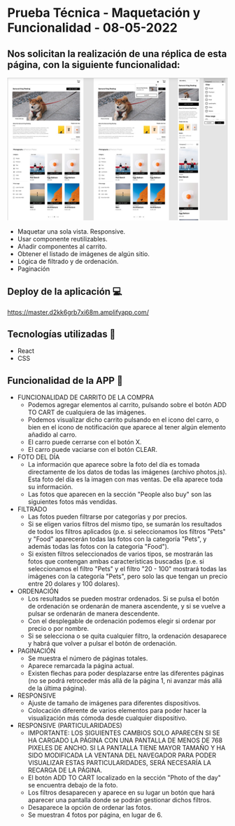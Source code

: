 # Prueba Técnica - Maquetación y Funcionalidad - 08-05-2022

## Nos solicitan la realización de una réplica de esta página, con la siguiente funcionalidad:

![LOGO APLICACION](prueba_tecnica/src/img/mockup.jpg)

* Maquetar una sola vista. Responsive.
* Usar componente reutilizables.
* Añadir componentes al carrito.
* Obtener el listado de imágenes de algún sitio.
* Lógica de filtrado y de ordenación.
* Paginación

## Deploy de la aplicación 💻

https://master.d2kk6grb7xi68m.amplifyapp.com/

## Tecnologías utilizadas 🔩

* React
* CSS

## Funcionalidad de la APP 🔨
* FUNCIONALIDAD DE CARRITO DE LA COMPRA
    * Podemos agregar elementos al carrito, pulsando sobre el botón ADD TO CART de cualquiera de las imágenes.
    * Podemos visualizar dicho carrito pulsando en el icono del carro, o bien en el icono de notificación que aparece al tener algún elemento añadido al carro.
    * El carro puede cerrarse con el botón X.
    * El carro puede vaciarse con el botón CLEAR.
* FOTO DEL DÍA
    * La información que aparece sobre la foto del día es tomada directamente de los datos de todas las imágenes (archivo photos.js). Esta foto del día es la imagen con mas ventas. De ella aparece toda su información.
    * Las fotos que aparecen en la sección "People also buy" son las siguientes fotos más vendidas.
* FILTRADO
    * Las fotos pueden filtrarse por categorías y por precios.
    * Si se eligen varios filtros del mismo tipo, se sumarán los resultados de todos los filtros aplicados (p.e. si seleccionamos los filtros "Pets" y "Food" aparecerán todas las fotos con la categoría "Pets", y además todas las fotos con la categoria "Food").
    * Si existen filtros seleccionados de varios tipos, se mostrarán las fotos que contengan ambas características buscadas (p.e. si seleccionamos el filtro "Pets" y el filtro "20 - 100" mostrará todas las imágenes con la categoría "Pets", pero solo las que tengan un precio entre 20 dolares y 100 dolares).
* ORDENACIÓN
    * Los resultados se pueden mostrar ordenados. Si se pulsa el botón de ordenación se ordenarán de manera ascendente, y si se vuelve a pulsar se ordenarán de manera descendente.
    * Con el desplegable de ordenación podemos elegir si ordenar por precio o por nombre.
    * Si se selecciona o se quita cualquier filtro, la ordenación desaparece y habrá que volver a pulsar el botón de ordenación.
* PAGINACIÓN
    * Se muestra el número de páginas totales.
    * Aparece remarcada la página actual.
    * Existen flechas para poder desplazarse entre las diferentes páginas (no se podrá retroceder más allá de la página 1, ni avanzar más allá de la última página).
* RESPONSIVE
    * Ajuste de tamaño de imágenes para diferentes dispositivos.
    * Colocación diferente de varios elementos para poder hacer la visualización más cómoda desde cualquier dispositivo.
* RESPONSIVE (PARTICULARIDADES)
    * IMPORTANTE: LOS SIGUIENTES CAMBIOS SOLO APARECEN SI SE HA CARGADO LA PÁGINA CON UNA PANTALLA DE MENOS DE 768 PIXELES DE ANCHO. SI LA PANTALLA TIENE MAYOR TAMAÑO Y HA SIDO MODIFICADA LA VENTANA DEL NAVEGADOR PARA PODER VISUALIZAR ESTAS PARTICULARIDADES, SERÁ NECESARÍA LA RECARGA DE LA PÁGINA.
    * El botón ADD TO CART localizado en la sección "Photo of the day" se encuentra debajo de la foto.
    * Los filtros desaparecen y aparece en su lugar un botón que hará aparecer una pantalla donde se podrán gestionar dichos filtros.
    * Desaparece la opción de ordenar las fotos.
    * Se muestran 4 fotos por página, en lugar de 6.
